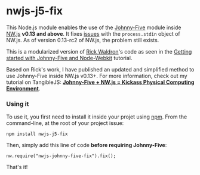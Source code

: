 # nwjs-j5-fix

This Node.js module enables the use of the [Johnny-Five](http://johnny-five.io/) module inside 
[NW.js](http://nwjs.io/) **v0.13 and above**. It fixes [issues](https://github.com/nwjs/nw.js/issues/586) 
with the `process.stdin` object of NW.js. As of version 0.13-rc2 of NW.js, the problem still exists. 

This is a modularized version of [Rick Waldron](https://github.com/rwaldron)'s code as seen in the 
[Getting started with Johnny-Five and Node-Webkit](https://github.com/rwaldron/johnny-five/wiki/Getting-started-with-Johnny-Five-and-Node-Webkit#writing-the-hook)
tutorial.

Based on Rick's work, I have published an updated and simplified method to use Johnny-Five inside 
NW.js v0.13+. For more information, check out my tutorial on TangibleJS: 
**[Johnny-Five + NW.js = Kickass Physical Computing Environment](http://tangiblejs.com/?p=2020)**.

### Using it

To use it, you first need to install it inside your projet using [npm](https://www.npmjs.com/). From 
the command-line, at the root of your project issue:

    npm install nwjs-j5-fix

Then, simply add this line of code **before requiring Johnny-Five**:

    nw.require("nwjs-johnny-five-fix").fix();

That's it!
